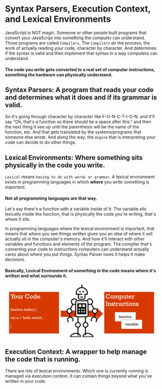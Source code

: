 # Syntax Parsers, Execution Context, and Lexical Environments

JavaScript is NOT magic. Someone or other people built programs that convert your JavaScript into something the computer can understand. Those programs are called `Compilers`. The `Compilers` do the process, the work of actually reading your code, character by character. And determines if the syntax is valid and then implement that syntax in a way computers can understand.

#### The code you write gets converted to a real set of computer instructions, something the hardware can physically understand.

## **Syntax Parsers**: A program that reads your code and determines what it does and if its grammar is valid.

So it's going through character by character like F-U-N-C-T-I-O-N. and It'll say "Oh, that's a function so there should be a space after this." and then the next thing it see up until the parenthesis will be the name of the function, etc. And that gets translated by the systems/programs that someone else wrote. And along the way, the `engine` that is interpreting your code can decide to do other things.

## **Lexical Environments**: Where something sits physically in the code you write.

`Lexical` means `having to do with words or grammar`. A lexical environment exists in programming languages in which **where** you write something is _important_.

#### Not all programming languages are that way.

Let's say there's a function with a variable inside of it. The variable sits lexically inside the function, that is physically the code you're writing, that's where it sits.

In programming languages where the lexical environment is important, that means that where you see things written gives you an idea of where it will actually sit in the computer's memory. And how it'll interact with other variables and functions and elements of the program. The compiler that's converting your code to instructions computers can understand actually cares about where you put things. Syntax Parser loves it helps it make decisions.

#### Basically, Lexical Environment of something in the code means where it's written and what surrounds it.

![Syntax Parser](./img/syntaxParser.png)

## **Execution Context**: A wrapper to help manage the code that is running.

There are lots of lexical environments. Which one is currently running is managed via execution context. It can contain things beyond what you've written in your code.
